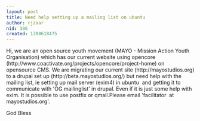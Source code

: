 ```yaml
---
layout: post
title: Need help setting up a mailing list on ubuntu
author: rjzaar
nid: 386
created: 1308618475
---
```

<p>Hi, we are an open source youth movement (MAYO - Mission Action Youth Organisation) which has our current website using opencore (http://www.coactivate.org/projects/opencore/project-home) on opensource CMS. We are migrating our current site (http://mayostudios.org) to a drupal set up (http://beta.mayostudios.org/) but need help with the mailing list, ie setting up mail server (exim4) in ubuntu&nbsp; and getting it to communicate with 'OG mailinglist' in drupal. Even if it is just some help with exim. It is possible to use postfix or qmail.Please email 'facilitator&nbsp; at&nbsp; mayostudios.org'.</p><p>God Bless</p>
